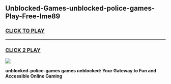 
## Unblocked-Games-unblocked-police-games-Play-Free-lme89
<h3>
<a href="https://premium76.site?title=unblocked-police-games&ref=17A">CLICK TO PLAY</a></h3>
<hr>

<h3>
<a href="https://premium76.site?title=unblocked-police-games&ref=17A">CLICK 2 PLAY</a>
  
</h3>

<a href="https://premium76.site?title=unblocked-police-games&ref=17A"><img src="https://clearcache.store/games.png"></a>


**unblocked-police-games games unblocked: Your Gateway to Fun and Accessible Online Gaming**
